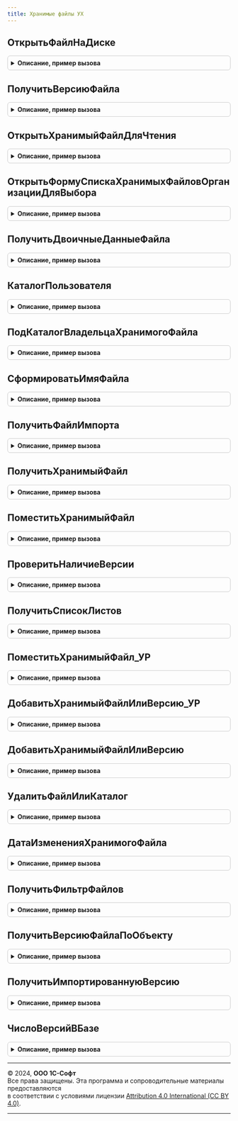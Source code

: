 ```yaml
---
title: Хранимые файлы УХ
---
```



## ОткрытьФайлНаДиске
<details style="margin: 1em 0; padding: 0.5em; border: 1px solid #ccc; border-radius: 6px;">

<summary style="font-weight: bold; cursor: pointer;">Описание, пример вызова</summary>

```bsl
// ПРОЦЕДУРЫ И ФУНКЦИИ РАБОТЫ С ФАЙЛАМИ

// Функция открывает файл на файл на диске
//
Функция ОткрытьФайлНаДиске(ПолноеИмяФайла) Экспорт
```

Пример вызова
```bsl
Результат = ХранимыеФайлыУХ.ОткрытьФайлНаДиске(ПолноеИмяФайла) 
```
</details>

## ПолучитьВерсиюФайла
<details style="margin: 1em 0; padding: 0.5em; border: 1px solid #ccc; border-radius: 6px;">

<summary style="font-weight: bold; cursor: pointer;">Описание, пример вызова</summary>

```bsl

Функция ПолучитьВерсиюФайла(ХранимыйФайл,Период=Неопределено) Экспорт
```

Пример вызова
```bsl
Результат = ХранимыеФайлыУХ.ПолучитьВерсиюФайла(ХранимыйФайл, Период);
```
</details>

## ОткрытьХранимыйФайлДляЧтения
<details style="margin: 1em 0; padding: 0.5em; border: 1px solid #ccc; border-radius: 6px;">

<summary style="font-weight: bold; cursor: pointer;">Описание, пример вызова</summary>

```bsl

// Функция получает хранимый файл из хранилища значений и открывает его в режиме только для чтения
//
Процедура ОткрытьХранимыйФайлДляЧтения(ХранимыйФайл, Период = Неопределено) Экспорт
```

Пример вызова
```bsl
ХранимыеФайлыУХ.ОткрытьХранимыйФайлДляЧтения(ХранимыйФайл, Период);
```
</details>

## ОткрытьФормуСпискаХранимыхФайловОрганизацииДляВыбора
<details style="margin: 1em 0; padding: 0.5em; border: 1px solid #ccc; border-radius: 6px;">

<summary style="font-weight: bold; cursor: pointer;">Описание, пример вызова</summary>

```bsl

// Процедура открывае форму выбора списка хранимых файлов организация, с предустановленными отборами
//
//
Процедура ОткрытьФормуСпискаХранимыхФайловОрганизацииДляВыбора(Элемент, ИсточникОтборов) Экспорт
```

Пример вызова
```bsl
ХранимыеФайлыУХ.ОткрытьФормуСпискаХранимыхФайловОрганизацииДляВыбора(Элемент, ИсточникОтборов) 
```
</details>

## ПолучитьДвоичныеДанныеФайла
<details style="margin: 1em 0; padding: 0.5em; border: 1px solid #ccc; border-radius: 6px;">

<summary style="font-weight: bold; cursor: pointer;">Описание, пример вызова</summary>

```bsl

Функция ПолучитьДвоичныеДанныеФайла(Знач ХранимыйФайл, Знач Период, ДатаИзмененияФайла) Экспорт
```

Пример вызова
```bsl
Результат = ХранимыеФайлыУХ.ПолучитьДвоичныеДанныеФайла(ХранимыйФайл, Период, ДатаИзмененияФайла) 
```
</details>

## КаталогПользователя
<details style="margin: 1em 0; padding: 0.5em; border: 1px solid #ccc; border-radius: 6px;">

<summary style="font-weight: bold; cursor: pointer;">Описание, пример вызова</summary>

```bsl

// Функция возвращает строку с именем каталога пользователя
//
Функция КаталогПользователя(Пользователь) Экспорт
```

Пример вызова
```bsl
Результат = ХранимыеФайлыУХ.КаталогПользователя(Пользователь) 
```
</details>

## ПодКаталогВладельцаХранимогоФайла
<details style="margin: 1em 0; padding: 0.5em; border: 1px solid #ccc; border-radius: 6px;">

<summary style="font-weight: bold; cursor: pointer;">Описание, пример вызова</summary>

```bsl

// Функция возвращает строку, соответствующую подкаталогу владельца хранимого файла
//
Функция ПодКаталогВладельцаХранимогоФайла(ВладелецФайла) Экспорт
```

Пример вызова
```bsl
Результат = ХранимыеФайлыУХ.ПодКаталогВладельцаХранимогоФайла(ВладелецФайла) 
```
</details>

## СформироватьИмяФайла
<details style="margin: 1em 0; padding: 0.5em; border: 1px solid #ccc; border-radius: 6px;">

<summary style="font-weight: bold; cursor: pointer;">Описание, пример вызова</summary>

```bsl

// Функция возвращает имя файла (заменяются все недопустимые символы) и добавляется суффикс соответствующий периоду хранимого файла
//
Функция СформироватьИмяФайла(Знач ИмяФайла, Период = Неопределено) Экспорт
```

Пример вызова
```bsl
Результат = ХранимыеФайлыУХ.СформироватьИмяФайла(ИмяФайла, Период);
```
</details>

## ПолучитьФайлИмпорта
<details style="margin: 1em 0; padding: 0.5em; border: 1px solid #ccc; border-radius: 6px;">

<summary style="font-weight: bold; cursor: pointer;">Описание, пример вызова</summary>

```bsl

Функция ПолучитьФайлИмпорта(ВерсияХранимогоФайла) Экспорт
```

Пример вызова
```bsl
Результат = ХранимыеФайлыУХ.ПолучитьФайлИмпорта(ВерсияХранимогоФайла) 
```
</details>

## ПолучитьХранимыйФайл
<details style="margin: 1em 0; padding: 0.5em; border: 1px solid #ccc; border-radius: 6px;">

<summary style="font-weight: bold; cursor: pointer;">Описание, пример вызова</summary>

```bsl

// Функция получает хранимый файл из информационной базы на диск
//
//
Функция ПолучитьХранимыйФайл(ХранимыйФайл, ПолноеИмяФайла, ПроверятьДатуФайла = Истина, ПроверятьТолькоЧтениеФайла = Истина, Период = Неопределено) Экспорт
```

Пример вызова
```bsl
Результат = ХранимыеФайлыУХ.ПолучитьХранимыйФайл(ХранимыйФайл, ПолноеИмяФайла, ПроверятьДатуФайла, ПроверятьТолькоЧтениеФайла, Период);
```
</details>

## ПоместитьХранимыйФайл
<details style="margin: 1em 0; padding: 0.5em; border: 1px solid #ccc; border-radius: 6px;">

<summary style="font-weight: bold; cursor: pointer;">Описание, пример вызова</summary>

```bsl

// Функция помещает хранимый файл с диска в информационную базу
//
//
Функция ПоместитьХранимыйФайл(ХранимыйФайл, ПолноеИмяФайла, Комментарий = "", Локально = Ложь, ИмпортЧерезWebИнтерфейс = Ложь) Экспорт
```

Пример вызова
```bsl
Результат = ХранимыеФайлыУХ.ПоместитьХранимыйФайл(ХранимыйФайл, ПолноеИмяФайла, Комментарий, Локально, ИмпортЧерезWebИнтерфейс);
```
</details>

## ПроверитьНаличиеВерсии
<details style="margin: 1em 0; padding: 0.5em; border: 1px solid #ccc; border-radius: 6px;">

<summary style="font-weight: bold; cursor: pointer;">Описание, пример вызова</summary>

```bsl

Функция ПроверитьНаличиеВерсии(ХранимыйФайл,ДатаИзмененияФайла,РазмерФайла,ПолноеИмяФайла) Экспорт
```

Пример вызова
```bsl
Результат = ХранимыеФайлыУХ.ПроверитьНаличиеВерсии(ХранимыйФайл, ДатаИзмененияФайла, РазмерФайла, ПолноеИмяФайла) 
```
</details>

## ПолучитьСписокЛистов
<details style="margin: 1em 0; padding: 0.5em; border: 1px solid #ccc; border-radius: 6px;">

<summary style="font-weight: bold; cursor: pointer;">Описание, пример вызова</summary>

```bsl

Функция ПолучитьСписокЛистов(ХранимыйФайл=Неопределено,ПолноеИмяФайла="") Экспорт
```

Пример вызова
```bsl
Результат = ХранимыеФайлыУХ.ПолучитьСписокЛистов(ХранимыйФайл, ПолноеИмяФайла);
```
</details>

## ПоместитьХранимыйФайл_УР
<details style="margin: 1em 0; padding: 0.5em; border: 1px solid #ccc; border-radius: 6px;">

<summary style="font-weight: bold; cursor: pointer;">Описание, пример вызова</summary>

```bsl

// Функция помещает хранимый файл с диска в информационную базу
//
//
Функция ПоместитьХранимыйФайл_УР(ХранимыйФайл, СтруктураФайла, Комментарий = "") Экспорт
```

Пример вызова
```bsl
Результат = ХранимыеФайлыУХ.ПоместитьХранимыйФайл_УР(ХранимыйФайл, СтруктураФайла, Комментарий);
```
</details>

## ДобавитьХранимыйФайлИлиВерсию_УР
<details style="margin: 1em 0; padding: 0.5em; border: 1px solid #ccc; border-radius: 6px;">

<summary style="font-weight: bold; cursor: pointer;">Описание, пример вызова</summary>

```bsl

// Реализация функции для сохранения хранимого файла из управляемого режима.
Функция ДобавитьХранимыйФайлИлиВерсию_УР(СтруктураОтбора, СтруктураФайла, КомментарийКВерсии ="", ХранимыйФайл = Неопределено, Период = Неопределено) Экспорт
```

Пример вызова
```bsl
Результат = ХранимыеФайлыУХ.ДобавитьХранимыйФайлИлиВерсию_УР(СтруктураОтбора, СтруктураФайла, КомментарийКВерсии, ХранимыйФайл, Период);
```
</details>

## ДобавитьХранимыйФайлИлиВерсию
<details style="margin: 1em 0; padding: 0.5em; border: 1px solid #ccc; border-radius: 6px;">

<summary style="font-weight: bold; cursor: pointer;">Описание, пример вызова</summary>

```bsl

// Функция помещает новый хранимый файл или версию существующего с диска в информационную базу
//
//
Функция ДобавитьХранимыйФайлИлиВерсию(Знач ПолноеИмяНаДиске, СтруктураОтбора, КомментарийКВерсии = "", ХранимыйФайл = Неопределено, Период = Неопределено, ИмпортЧерезWebИнтерфейс = Ложь) Экспорт
```

Пример вызова
```bsl
Результат = ХранимыеФайлыУХ.ДобавитьХранимыйФайлИлиВерсию(ПолноеИмяНаДиске, СтруктураОтбора, КомментарийКВерсии, ХранимыйФайл, Период, ИмпортЧерезWebИнтерфейс);
```
</details>

## УдалитьФайлИлиКаталог
<details style="margin: 1em 0; padding: 0.5em; border: 1px solid #ccc; border-radius: 6px;">

<summary style="font-weight: bold; cursor: pointer;">Описание, пример вызова</summary>

```bsl

// Функция удаляет хранимый файл или каталог, удаляются так-же файлы с атрибутом "Только чтение"
//
// Возвращаемое значение:
//  Истина, если файлы удалены, ложь - иначе
//
Функция УдалитьФайлИлиКаталог(Файл) Экспорт
```

Пример вызова
```bsl
Результат = ХранимыеФайлыУХ.УдалитьФайлИлиКаталог(Файл) 
```
</details>

## ДатаИзмененияХранимогоФайла
<details style="margin: 1em 0; padding: 0.5em; border: 1px solid #ccc; border-radius: 6px;">

<summary style="font-weight: bold; cursor: pointer;">Описание, пример вызова</summary>

```bsl

// Функция возвращает дату изменения версии хранимого файла
//
Функция ДатаИзмененияХранимогоФайла(ХранимыйФайл, Период = Неопределено) Экспорт
```

Пример вызова
```bsl
Результат = ХранимыеФайлыУХ.ДатаИзмененияХранимогоФайла(ХранимыйФайл, Период);
```
</details>

## ПолучитьФильтрФайлов
<details style="margin: 1em 0; padding: 0.5em; border: 1px solid #ccc; border-radius: 6px;">

<summary style="font-weight: bold; cursor: pointer;">Описание, пример вызова</summary>

```bsl

// Формирует строку фильтра для диалога выбора файла с типами файлов.
//
// Параметры
//  Нет.
//
// Возвращаемое значение:
//   Строка – фильтр по типам файлов для диалога выбора файла.
//
Функция ПолучитьФильтрФайлов() Экспорт
```

Пример вызова
```bsl
Результат = ХранимыеФайлыУХ.ПолучитьФильтрФайлов() 
```
</details>

## ПолучитьВерсиюФайлаПоОбъекту
<details style="margin: 1em 0; padding: 0.5em; border: 1px solid #ccc; border-radius: 6px;">

<summary style="font-weight: bold; cursor: pointer;">Описание, пример вызова</summary>

```bsl

Функция ПолучитьВерсиюФайлаПоОбъекту(Объект) Экспорт
```

Пример вызова
```bsl
Результат = ХранимыеФайлыУХ.ПолучитьВерсиюФайлаПоОбъекту(Объект) 
```
</details>

## ПолучитьИмпортированнуюВерсию
<details style="margin: 1em 0; padding: 0.5em; border: 1px solid #ccc; border-radius: 6px;">

<summary style="font-weight: bold; cursor: pointer;">Описание, пример вызова</summary>

```bsl

Функция ПолучитьИмпортированнуюВерсию(ИнформацияОФайле,Объект) Экспорт
```

Пример вызова
```bsl
Результат = ХранимыеФайлыУХ.ПолучитьИмпортированнуюВерсию(ИнформацияОФайле, Объект) 
```
</details>

## ЧислоВерсийВБазе
<details style="margin: 1em 0; padding: 0.5em; border: 1px solid #ccc; border-radius: 6px;">

<summary style="font-weight: bold; cursor: pointer;">Описание, пример вызова</summary>

```bsl

Функция ЧислоВерсийВБазе(ХранимыйФайл=Неопределено) Экспорт
```

Пример вызова
```bsl
Результат = ХранимыеФайлыУХ.ЧислоВерсийВБазе(ХранимыйФайл);
```
</details>

---

© 2024, **ООО 1С-Софт**  
Все права защищены. Эта программа и сопроводительные материалы предоставляются  
в соответствии с условиями лицензии [Attribution 4.0 International (CC BY 4.0)](https://creativecommons.org/licenses/by/4.0/legalcode).

---
